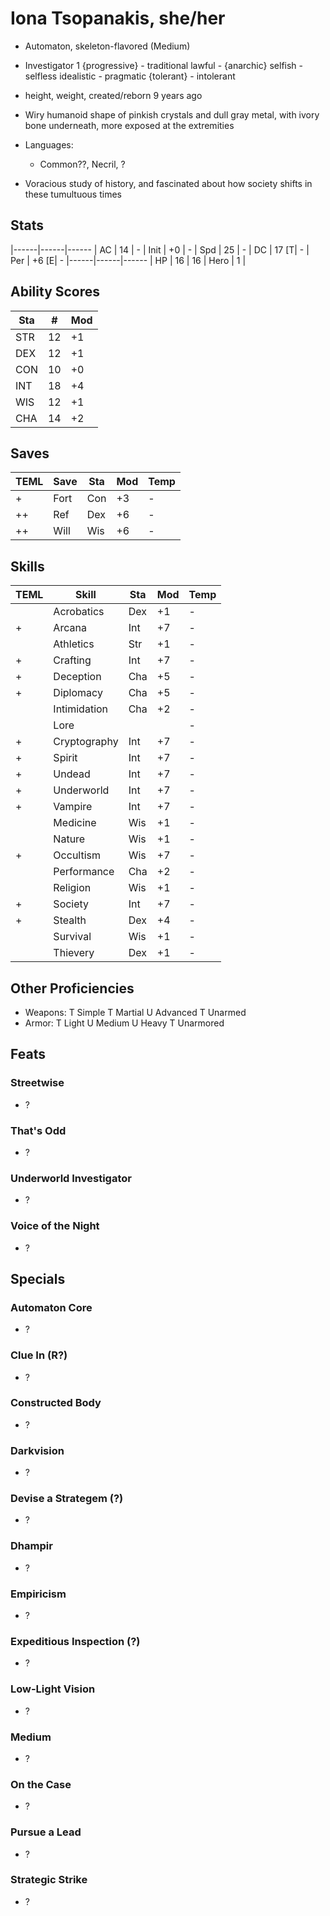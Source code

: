 # Iona Tsopanakis, she/her
- Automaton, skeleton-flavored (Medium)
- Investigator 1
{progressive} - traditional
       lawful - {anarchic}
      selfish - selfless
   idealistic - pragmatic
   {tolerant} - intolerant

- height, weight, created/reborn 9 years ago
- Wiry humanoid shape of pinkish crystals and dull gray metal, with ivory bone underneath, more exposed at the extremities
- Languages: 
    - Common??, Necril, ?
- Voracious study of history, and fascinated about how society shifts in these tumultuous times

## Stats
|------|------|------
| AC   | 14   | -
| Init | +0   | -
| Spd  | 25   | -
| DC   | 17 [T| -
| Per  | +6 [E| -
|------|------|------
| HP   | 16   | 16
| Hero |  1   |

## Ability Scores
| Sta | #  | Mod
|-----|----|-----
| STR | 12 | +1
| DEX | 12 | +1
| CON | 10 | +0
| INT | 18 | +4
| WIS | 12 | +1
| CHA | 14 | +2

## Saves
| TEML | Save | Sta | Mod | Temp
|------|------|-----|-----|------
| +    | Fort | Con | +3  | -
| ++   | Ref  | Dex | +6  | -
| ++   | Will | Wis | +6  | -

## Skills
| TEML | Skill              | Sta | Mod | Temp
|------|--------------------|-----|-----|------
|      | Acrobatics         | Dex | +1  | -
| +    | Arcana             | Int | +7  | -
|      | Athletics          | Str | +1  | -
| +    | Crafting           | Int | +7  | -
| +    | Deception          | Cha | +5  | -
| +    | Diplomacy          | Cha | +5  | -
|      | Intimidation       | Cha | +2  | -
|      | Lore               |     |     | -
| +    |  Cryptography      | Int | +7  | -
| +    |  Spirit            | Int | +7  | -
| +    |  Undead            | Int | +7  | -
| +    |  Underworld        | Int | +7  | -
| +    |  Vampire           | Int | +7  | -
|      | Medicine           | Wis | +1  | -
|      | Nature             | Wis | +1  | -
| +    | Occultism          | Wis | +7  | -
|      | Performance        | Cha | +2  | -
|      | Religion           | Wis | +1  | -
| +    | Society            | Int | +7  | -
| +    | Stealth            | Dex | +4  | -
|      | Survival           | Wis | +1  | -
|      | Thievery           | Dex | +1  | -

## Other Proficiencies
- Weapons:
    T Simple
    T Martial
    U Advanced
    T Unarmed
- Armor:
    T Light
    U Medium
    U Heavy
    T Unarmored

## Feats
### Streetwise
- ?

### That's Odd
- ?

### Underworld Investigator
- ?

### Voice of the Night
- ?

## Specials
### Automaton Core
- ?

### Clue In (R?)
- ?

### Constructed Body
- ?

### Darkvision
- ?

### Devise a Strategem (?)
- ?

### Dhampir
- ?

### Empiricism
- ?

### Expeditious Inspection (?)
- ?

### Low-Light Vision
- ?

### Medium
- ?

### On the Case
- ?

### Pursue a Lead
- ?

### Strategic Strike
- ?
